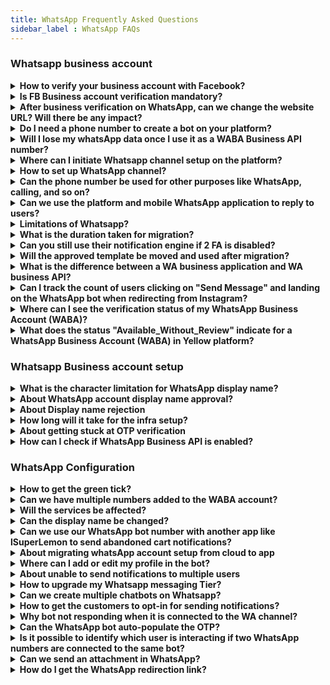 ```yaml
---
title: WhatsApp Frequently Asked Questions
sidebar_label : WhatsApp FAQs
---
```


### Whatsapp business account 

<details><summary><b> How to verify your business account with Facebook? </b></summary>
<p>

- Document verification:

1. Go to https://business.facebook.com/overview
2. Click on More Tools > Business Settings > Select your Business.
3. Select Security Centre.

You will be able to initiate verification here.
Click [here](https://docs.yellow.ai/docs/platform_concepts/channelConfiguration/whatsapp-configuration#13-verfiy-business-account-with-facebook) for more details.

</p>
</details>


<details><summary><b> Is FB Business account verification mandatory? </b></summary>
<p>

Account verification is no longer a mandate for creating your WA business API account and the WhatsApp bot. Though there are some limitations to the same as mentioned, after completing embedded sign-up or "on behalf of" (OBO) onboarding processes, businesses will be able to:

1. Respond to unlimited customer-initiated conversations (24-hour messaging windows).
2. Send business-initiated conversations to 50 unique customers in a rolling 24-hour period.
3. Register for up to two phone numbers.<br/> <b>Note:</b> It is suggested to complete the business verification before making your bot live on WhatsApp to ensure unlimited business-initiated conversations after the increase in the daily limit tier.

</p>
</details>

<details>
<summary><b>After business verification on WhatsApp, can we change the website URL? Will there be any impact?</b></summary>

Yes, it is possible to change the website URL after business verification on WhatsApp. However, there may be some potential impacts on the business account that need to be considered.<br/>

Changing the website URL may require re-verification or re-approval from WhatsApp. The new URL will need to meet WhatsApp's guidelines and requirements for business verification.
</details>

<details><summary> <b> Do I need a phone number to create a bot on your platform? </b> </summary>
<p>

Yes, you can create a bot on the platform without adding a number and can even test your WhatsApp bot on our test number.

Go to the Whatsapp channel page to find the option to test your bot with the test number. 

</p>
</details>


<details><summary> <b> Will I lose my whatsApp data once I use it as a WABA Business API number?  </b> </summary>
<p>

Yes. Before initiating a WA business API setup on any number, you will have to delete your existing WA account, during which you will lose all existing contacts and conversations. 

</p>
</details>

<details><summary> <b> Where can I initiate Whatsapp channel setup on the platform? </b> </summary>
<p>

You can initiate WA channel setup on the Channels page under WA logo. 

- Visit this URL after logging in on the platform: https://cloud.yellow.ai/bot/yourbotID/channels/whatsapp

- Here is the [link to the document](https://docs.yellow.ai/docs/platform_concepts/channelConfiguration/whatsapp-configuration).

</p>
</details>

<details><summary> <b> How to set up WhatsApp channel?</b> </summary>
<p>

- Requirements & Steps

You will just need a phone number and admin access to the FB business manager account to initiate the Whatsapp channel integration. 

Here is the [URL to the doc](https://docs.yellow.ai/docs/platform_concepts/channelConfiguration/whatsapp-configuration).

</p>
</details>

<details><summary> <b> Can the phone number be used for other purposes like WhatsApp, calling, and so on? </b></summary>
<p>

Yes. The same number can be used for calling but can't be used for personal WA usage as the number would be connected to the platform. 

</p>
</details>

<details><summary><b> Can we use the platform and mobile WhatsApp application to reply to users? </b></summary>
<p>

No. We cannot use the WA application or the phone number once the Whatsapp Business API integration is completed.

</p>
</details>


<details><summary><b> Limitations of Whatsapp? </b></summary>
<p>

Pre-Onboarding:

If onboarded with a WhatsApp Business API solution provider (like WATI):
- The previous chats cannot be seen.
- The number cannot be used on any other WhatsApp apps, including the WhatsApp and WhatsApp Business mobile app.

Post Onboarding:

Businesses can send messages to customers only after a customer initiates a message. These messages are called session messages and can be sent by businesses to customers until 24 hours of the customer sending a message. After 24 hours, the session expires, and businesses can only send "template messages" to their users.
Template messages must be pre-approved by WhatsApp and can be done from the WATI dashboard. All template messages must adhere to WhatsApp Commerce Policies.
- WhatsApp Group Feature is not supported.
- WhatsApp voice or video calls are not supported. Voice notes are supported.
- WhatsApp Message Forwarding Feature is not supported.
- WhatsApp apps cannot be used with the same number if using WhatsApp Business APIs.
- WhatsApp messages cannot be replied to in a thread.

</p>
</details>

<details><summary><b> What is the duration taken for migration? </b></summary>
<p>

It generally takes 24 hours to migrate a number, as the infrastructure setup has to be done at our end.

</p>
</details>

<details><summary><b> Can you still use their notification engine if 2 FA is disabled? </b></summary>
<p>

Yes.

</p>
</details>

<details><summary><b> Will the approved template be moved and used after migration? </b></summary>
<p>

Yes. Once migrated, templates will be moved and used on the same day.

</p>
</details>

<details><summary><b> What is the difference between a WA business application and WA business API? </b></summary>
<p>

WA business application is an Android app that businesses can download but has limited functionality. WA business API is the service provided by the Yellow.

</p>
</details>

<details><summary><b> Can I track the count of users clicking on "Send Message" and landing on the WhatsApp bot when redirecting from Instagram?</b></summary>
<p>

Yes, you can track the count of users clicking on "Send Message" and landing on the WhatsApp bot from Instagram. Follow these steps:<br/>1. Include UTM parameters in the URL that redirects users from Instagram to the WhatsApp bot. For example `http://sample.com?utm_campaign=testcamp&utm_medium=social&utm_source=instagram`.<br/> 2. After users have landed on the WhatsApp bot, navigate to the Insights section of your platform.<br/> 3. Access the Data Explorer or a similar feature that provides analytics and tracking capabilities.<br/> 4. Look for the <b>Message Events</b> section within the Insights or <b>Data Explorer</b>. Here, you will find relevant metrics and data related to user interactions and events within the WhatsApp bot.<br/><img src="https://i.imgur.com/UC4de37.png"/><br/>Make sure to set up the appropriate UTM parameters and utilize the Insights or Data Explorer tool to track user engagement and measure the success of your Instagram to WhatsApp bot redirection.<br/> If you have any further questions or need assistance, reach out to our <a href="mailto:support@yellow.ai">support team</a>.

</p>
</details>


<details><summary><b> Where can I see the verification status of my WhatsApp Business Account (WABA)? </b></summary>
<p>

You can check the verification status of a WABA in the Facebook Business Manager (FBM) account.

</p>
</details>

<details><summary><b> What does the status "Available_Without_Review" indicate for a WhatsApp Business Account (WABA) in Yellow platform?</b></summary>
<p>

The status "Available_Without_Review" indicates that the account has not yet been verified. In this state, the WABA can only be used for testing purposes, as it will have a very low messaging limit.<br/><img src="https://i.imgur.com/YSh18DN.png"/>

</p>
</details>


### Whatsapp Business account setup 


<details><summary><b> What is the character limitation for WhatsApp display name? </b></summary>
<p>

The display name must contain a minimum of 3 characters. There is no such upper case at this moment. 

</p>
</details>


<details><summary><b> About WhatsApp account display name approval? </b></summary>
<p>

WhatsApp has some guidelines to be followed for display name.
The guideline is once display name is changed, it cannot be changed for 30 days.

</p>
</details>

<details><summary><b> About Display name rejection </b></summary>
<p>

Facebook has some guidelines to be followed for display name to be approved. A display name must have consistent branding with external sources(for example, a company's website or marketing).
If they don't feel the display name is abiding all these rules, then they will approve the display name.

- For instance, the Facebook account of the client is in the name of "Tolaram Group" and display name "Colgate" is rejected by Facebook saying there is no link between the two names. So the client has to apply for a new account under the name "Colgate Nigeria."

</p>
</details>

<details><summary><b> How long will it take for the infra setup? </b></summary>
<p>

After you have completed three steps, WhatsApp has to approve your display name, which takes 24 hours to be approved. After that, the infra setup process begins at our end, which takes a maximum of 24 hours to complete.

</p>
</details>

<details><summary><b> About getting stuck at OTP verification </b></summary>
<p>

User is getting stuck at OTP verification probably for two reasons:
1. You already have a WhatsApp business API account with another BSP.
2. If the WhatsApp business account is active, please delete it and retry OTP verification after 5 minutes.

</p>
</details>

<details><summary><b> How can I check if WhatsApp Business API is enabled?</b></summary>
<p>

To check if WhatsApp Business API is enabled for a number, verify if the number is aligned under any BSP (WhatsApp Business Service Provider).

</p>
</details>

### WhatsApp Configuration


<details><summary><b> How to get the green tick? </b></summary>
<p>

To get a green tick, we have to raise a support ticket on WhatsApp. In this case, please reach out to your POC and share your website and Facebook link with them.

</p>
</details>

<details><summary><b> Can we have multiple numbers added to the WABA account? </b></summary>
<p>

Yes. Multiple numbers can be added to the same WABA account.

</p>
</details>


<details><summary><b> Will the services be affected?</b></summary>
<p>

For 24 hours, the service will remain broken during the migration.

</p>
</details>


<details><summary><b> Can the display name be changed? </b></summary>
<p>

Yes. The display name can be changed after 30 days. 
To change, go to Facebook business manager account and apply for a display name change and then inform your POC about the same.

</p>
</details>

<details><summary><b> Can we use our WhatsApp bot number with another app like lSuperLemon to send abandoned cart notifications?</b></summary>
<p>

No. Once you connect a WhatsApp number with the bot, you cannot use it with other apps at the same time.

</p>
</details>


<details><summary><b> About migrating whatsApp account setup from cloud to app </b></summary>
<p>

Once infra is created, you can connect it to any bot on the platform.

</p>
</details>


<details><summary><b> Where can I add or edit my profile in the bot? </b> </summary>
<p>

To edit the profile picture and description:
1. Go to Channel.
2. Click on WhatsApp where it is connected.
3. Click on Edit.

You can edit all the required information on this page.

</p>
</details>


<details><summary><b> About unable to send notifications to multiple users </b></summary>
<p>

A business starts with 1,000 business-initiated conversations per phone number when it completes business verification.

</p>
</details>

<details><summary><b> How to upgrade my Whatsapp messaging Tier? </b></summary>
<p>

To upgrade your Whatsapp tier and messaging limit, click [here](https://developers.facebook.com/docs/whatsapp/api/rate-limits#quality-rating-and-messaging-limits).

</p>
</details>

<details><summary><b> Can we create multiple chatbots on Whatsapp? </b></summary>
<p>

Yes. Mulitple chatbots can be created with the same WABA account.

</p>
</details>

<details><summary><b> How to get the customers to opt-in for sending notifications? </b></summary>
<p>

There are several ways to get opt-in from from the user.

The following are examples of supported opt-in methods:

- SMS.
- Webpage.
- WhatsApp thread.
- By phone(using an interactive voice response (IVR) flow)
- In person or on paper (customers can sign a physical document to opt in)

</p>
</details>

<details><summary><b>Why bot not responding when it is connected to the WA channel?</b></summary>
<p>

Ensure that you have created the bot with intents and configured the flows using the the same intent.

</p>
</details>

<details><summary><b>Can the WhatsApp bot auto-populate the OTP?</b></summary>
<p>

No, WhatsApp bot cannot automatically enter the OTP.

</p>
</details>

<details><summary><b>Is it possible to identify which user is interacting if two WhatsApp numbers are connected to the same bot?</b></summary>
<p>

Yes, you can identify which user is interacting with the bot by using this`{{{channel.whatsapp.whatsappBusinessId}}}` expression.

</p>
</details>

<details><summary><b>Can we send an attachment in WhatsApp?</b></summary>
<p>

Yes, you can send various types of attachments in WhatsApp including images, videos, and PDF files (pdf).

</p>
</details>

<details><summary><b>How do I get the WhatsApp redirection link?</b></summary>
<p>

To get the WhatsApp redirection link, contact <a href="mailto:support@yellow.ai">Support</a> team.

</p>
</details>



